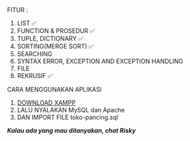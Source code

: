 
 FITUR :
 
1. LIST ✅
2. FUNCTION & PROSEDUR ✅
3. TUPLE, DICTIONARY ✅
4. SORTING(MERGE SORT) ✅
5. SEARCHING
6. SYNTAX ERROR, EXCEPTION AND EXCEPTION HANDLING
7. FILE
8. REKRUSIF ✅




CARA MENGGUNAKAN APLIKASI
1. [DOWNLOAD XAMPP](https://www.apachefriends.org/index.html)
2. LALU NYALAKAN MySQL dan Apache
3. DAN IMPORT FILE toko-pancing.sql 











***Kalau ada yang mau ditanyakan, chat Risky***


